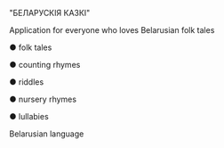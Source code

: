 "БЕЛАРУСКIЯ КАЗКI"

Application for everyone 
who loves Belarusian folk tales

● folk tales

● counting rhymes

● riddles

● nursery rhymes

● lullabies

Belarusian language

